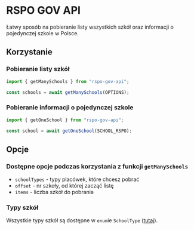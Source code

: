 # RSPO GOV API

Łatwy sposób na pobieranie listy wszystkich szkół oraz informacji o pojedynczej szkole w Polsce.

## Korzystanie

### Pobieranie listy szkół

```ts
import { getManySchools } from "rspo-gov-api";

const schools = await getManySchools(OPTIONS);
```

### Pobieranie informacji o pojedynczej szkole

```ts
import { getOneSchool } from "rspo-gov-api";

const school = await getOneSchool(SCHOOL_RSPO);
```

## Opcje

### Dostępne opcje podczas korzystania z funkcji `getManySchools`

- `schoolTypes` - typy placówek, które chcesz pobrać
- `offset` - nr szkoły, od której zacząć listę
- `items` - liczba szkół do pobrania

### Typy szkół

Wszystkie typy szkół są dostępne w `enum`ie `SchoolType` ([tutaj](./src/types.ts#L3)).
